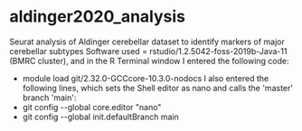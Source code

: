# aldinger2020_analysis
Seurat analysis of Aldinger cerebellar dataset to identify markers of major cerebellar subtypes
Software used = rstudio/1.2.5042-foss-2019b-Java-11 (BMRC cluster), and in the R Terminal window I entered the following code:
* module load git/2.32.0-GCCcore-10.3.0-nodocs
I also entered the following lines, which sets the Shell editor as nano and calls the 'master' branch 'main':
* git config --global core.editor "nano"
* git config --global init.defaultBranch main  
